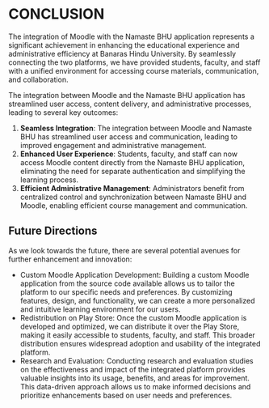 # CONCLUSION

The integration of Moodle with the Namaste BHU application represents a significant achievement in enhancing the educational experience and administrative efficiency at Banaras Hindu University. By seamlessly connecting the two platforms, we have provided students, faculty, and staff with a unified environment for accessing course materials, communication, and collaboration.

The integration between Moodle and the Namaste BHU application has streamlined user access, content delivery, and administrative processes, leading to several key outcomes:

1. **Seamless Integration**: The integration between Moodle and Namaste BHU has streamlined user access and communication, leading to improved engagement and administrative management.
2. **Enhanced User Experience**: Students, faculty, and staff can now access Moodle content directly from the Namaste BHU application, eliminating the need for separate authentication and simplifying the learning process.
3. **Efficient Administrative Management**: Administrators benefit from centralized control and synchronization between Namaste BHU and Moodle, enabling efficient course management and communication.

## Future Directions

As we look towards the future, there are several potential avenues for further enhancement and innovation:

- Custom Moodle Application Development: Building a custom Moodle application from the source code available allows us to tailor the platform to our specific needs and preferences. By customizing features, design, and functionality, we can create a more personalized and intuitive learning environment for our users.
- Redistribution on Play Store: Once the custom Moodle application is developed and optimized, we can distribute it over the Play Store, making it easily accessible to students, faculty, and staff. This broader distribution ensures widespread adoption and usability of the integrated platform.
- Research and Evaluation: Conducting research and evaluation studies on the effectiveness and impact of the integrated platform provides valuable insights into its usage, benefits, and areas for improvement. This data-driven approach allows us to make informed decisions and prioritize enhancements based on user needs and preferences.
